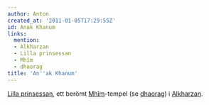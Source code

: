 ```yaml
---
author: Anton
created_at: '2011-01-05T17:29:55Z'
id: Anak Khanum
links:
  mention:
  - Alkharzan
  - Lilla prinsessan
  - Mhîm
  - dhaorag
title: 'An''ak Khanum'
---
```


[Lilla prinsessan], ett berömt [Mhîm]-tempel (se [dhaorag]) i [Alkharzan].

  [Lilla prinsessan]: Lilla_prinsessan
  [Mhîm]: Mhîm
  [dhaorag]: dhaorag
  [Alkharzan]: Alkharzan
